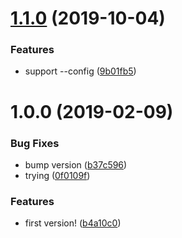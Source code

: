 # [1.1.0](https://github.com/NaturalCycles/semantic-release/compare/v1.0.0...v1.1.0) (2019-10-04)


### Features

* support --config ([9b01fb5](https://github.com/NaturalCycles/semantic-release/commit/9b01fb5))

# 1.0.0 (2019-02-09)


### Bug Fixes

* bump version ([b37c596](https://github.com/NaturalCycles/semantic-release/commit/b37c596))
* trying ([0f0109f](https://github.com/NaturalCycles/semantic-release/commit/0f0109f))


### Features

* first version! ([b4a10c0](https://github.com/NaturalCycles/semantic-release/commit/b4a10c0))

